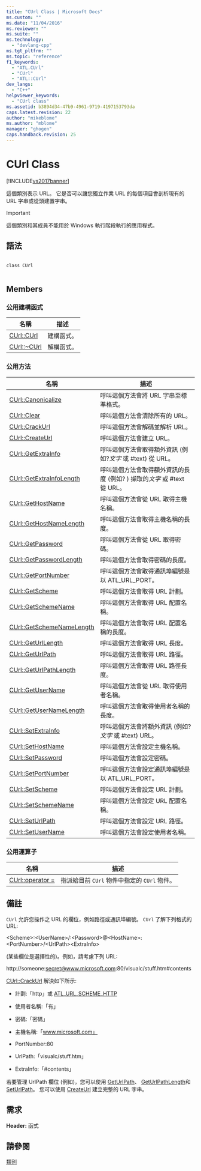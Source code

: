 ```yaml
---
title: "CUrl Class | Microsoft Docs"
ms.custom: ""
ms.date: "11/04/2016"
ms.reviewer: ""
ms.suite: ""
ms.technology: 
  - "devlang-cpp"
ms.tgt_pltfrm: ""
ms.topic: "reference"
f1_keywords: 
  - "ATL.CUrl"
  - "CUrl"
  - "ATL::CUrl"
dev_langs: 
  - "C++"
helpviewer_keywords: 
  - "CUrl class"
ms.assetid: b3894d34-47b9-4961-9719-4197153793da
caps.latest.revision: 22
author: "mikeblome"
ms.author: "mblome"
manager: "ghogen"
caps.handback.revision: 25
---
```

# CUrl Class
[!INCLUDE[vs2017banner](../../assembler/inline/includes/vs2017banner.md)]

這個類別表示 URL。  它是否可以讓您獨立作業 URL 的每個項目會剖析現有的 URL 字串或從頭建置字串。  
  
> [!IMPORTANT]
>  這個類別和其成員不能用於 Windows 執行階段執行的應用程式。  
  
## 語法  
  
```  
  
class CUrl  
  
```  
  
## Members  
  
### 公用建構函式  
  
|名稱|描述|  
|--------|--------|  
|[CUrl::CUrl](../Topic/CUrl::CUrl.md)|建構函式。|  
|[CUrl::~CUrl](../Topic/CUrl::~CUrl.md)|解構函式。|  
  
### 公用方法  
  
|名稱|描述|  
|--------|--------|  
|[CUrl::Canonicalize](../Topic/CUrl::Canonicalize.md)|呼叫這個方法會將 URL 字串至標準格式。|  
|[CUrl::Clear](../Topic/CUrl::Clear.md)|呼叫這個方法會清除所有的 URL。|  
|[CUrl::CrackUrl](../Topic/CUrl::CrackUrl.md)|呼叫這個方法會解碼並解析 URL。|  
|[CUrl::CreateUrl](../Topic/CUrl::CreateUrl.md)|呼叫這個方法會建立 URL。|  
|[CUrl::GetExtraInfo](../Topic/CUrl::GetExtraInfo.md)|呼叫這個方法會取得額外資訊 \(例如?*文字* 或 \#text\) 從 URL。|  
|[CUrl::GetExtraInfoLength](../Topic/CUrl::GetExtraInfoLength.md)|呼叫這個方法會取得額外資訊的長度 \(例如? \) 擷取的*文字* 或 \#text 從 URL。|  
|[CUrl::GetHostName](../Topic/CUrl::GetHostName.md)|呼叫這個方法會從 URL 取得主機名稱。|  
|[CUrl::GetHostNameLength](../Topic/CUrl::GetHostNameLength.md)|呼叫這個方法會取得主機名稱的長度。|  
|[CUrl::GetPassword](../Topic/CUrl::GetPassword.md)|呼叫這個方法會從 URL 取得密碼。|  
|[CUrl::GetPasswordLength](../Topic/CUrl::GetPasswordLength.md)|呼叫這個方法會取得密碼的長度。|  
|[CUrl::GetPortNumber](../Topic/CUrl::GetPortNumber.md)|呼叫這個方法會取得通訊埠編號是以 ATL\_URL\_PORT。|  
|[CUrl::GetScheme](../Topic/CUrl::GetScheme.md)|呼叫這個方法會取得 URL 計劃。|  
|[CUrl::GetSchemeName](../Topic/CUrl::GetSchemeName.md)|呼叫這個方法會取得 URL 配置名稱。|  
|[CUrl::GetSchemeNameLength](../Topic/CUrl::GetSchemeNameLength.md)|呼叫這個方法會取得 URL 配置名稱的長度。|  
|[CUrl::GetUrlLength](../Topic/CUrl::GetUrlLength.md)|呼叫這個方法會取得 URL 長度。|  
|[CUrl::GetUrlPath](../Topic/CUrl::GetUrlPath.md)|呼叫這個方法會取得 URL 路徑。|  
|[CUrl::GetUrlPathLength](../Topic/CUrl::GetUrlPathLength.md)|呼叫這個方法會取得 URL 路徑長度。|  
|[CUrl::GetUserName](../Topic/CUrl::GetUserName.md)|呼叫這個方法會從 URL 取得使用者名稱。|  
|[CUrl::GetUserNameLength](../Topic/CUrl::GetUserNameLength.md)|呼叫這個方法會取得使用者名稱的長度。|  
|[CUrl::SetExtraInfo](../Topic/CUrl::SetExtraInfo.md)|呼叫這個方法會將額外資訊 \(例如?*文字* 或 \#text\) URL。|  
|[CUrl::SetHostName](../Topic/CUrl::SetHostName.md)|呼叫這個方法會設定主機名稱。|  
|[CUrl::SetPassword](../Topic/CUrl::SetPassword.md)|呼叫這個方法會設定密碼。|  
|[CUrl::SetPortNumber](../Topic/CUrl::SetPortNumber.md)|呼叫這個方法會設定通訊埠編號是以 ATL\_URL\_PORT。|  
|[CUrl::SetScheme](../Topic/CUrl::SetScheme.md)|呼叫這個方法會設定 URL 計劃。|  
|[CUrl::SetSchemeName](../Topic/CUrl::SetSchemeName.md)|呼叫這個方法會設定 URL 配置名稱。|  
|[CUrl::SetUrlPath](../Topic/CUrl::SetUrlPath.md)|呼叫這個方法會設定 URL 路徑。|  
|[CUrl::SetUserName](../Topic/CUrl::SetUserName.md)|呼叫這個方法會設定使用者名稱。|  
  
### 公用運算子  
  
|名稱|描述|  
|--------|--------|  
|[CUrl::operator \=](../Topic/CUrl::operator%20=.md)|指派給目前 `CUrl` 物件中指定的 `CUrl` 物件。|  
  
## 備註  
 `CUrl` 允許您操作之 URL 的欄位，例如路徑或通訊埠編號。  `CUrl` 了解下列格式的 URL:  
  
 \<Scheme\>:\<UserName\>\/:\<Password\>@\<HostName\>:\<PortNumber\>\/\<UrlPath\>\<ExtraInfo\>  
  
 \(某些欄位是選擇性的\)。例如，請考慮下列 URL:  
  
 http:\/\/someone:secret@www.microsoft.com:80\/visualc\/stuff.htm\#contents  
  
 [CUrl::CrackUrl](../Topic/CUrl::CrackUrl.md) 解決如下所示:  
  
-   計劃:「http」或 [ATL\_URL\_SCHEME\_HTTP](../Topic/ATL_URL_SCHEME.md)  
  
-   使用者名稱:「有」  
  
-   密碼:「密碼」  
  
-   主機名稱:「www.microsoft.com」  
  
-   PortNumber:80  
  
-   UrlPath:「visualc\/stuff.htm」  
  
-   ExtraInfo:「\#contents」  
  
 若要管理 UrlPath 欄位 \(例如\)，您可以使用 [GetUrlPath](../Topic/CUrl::GetUrlPath.md)、 [GetUrlPathLength](../Topic/CUrl::GetUrlPathLength.md)和 [SetUrlPath](../Topic/CUrl::SetUrlPath.md)。  您可以使用 [CreateUrl](../Topic/CUrl::CreateUrl.md) 建立完整的 URL 字串。  
  
## 需求  
 **Header:** 函式  
  
## 請參閱  
 [類別](../../atl/reference/atl-classes.md)